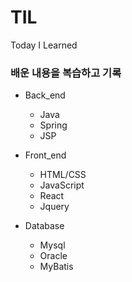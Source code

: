 # TIL
Today I Learned

### 배운 내용을 복습하고 기록

- Back_end
  - Java
  - Spring
  - JSP
  
- Front_end
  - HTML/CSS
  - JavaScript
  - React
  - Jquery
  
- Database
  - Mysql
  - Oracle
  - MyBatis
